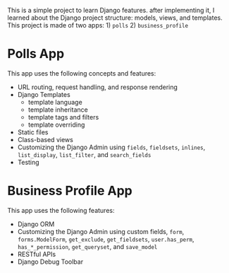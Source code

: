 This is a simple project to learn Django features. after implementing it, I learned about the Django project structure: models, views, and templates. This project is made of two apps: 1) `polls` 2) `business_profile`

# Polls App
This app uses the following concepts and features:
- URL routing, request handling, and response rendering
- Django Templates
  - template language
  - template inheritance
  - template tags and filters
  - template overriding
- Static files
- Class-based views
- Customizing the Django Admin using `fields`, `fieldsets`, `inlines`, `list_display`, `list_filter`, and `search_fields`
- Testing

# Business Profile App
This app uses the following features:
- Django ORM
- Customizing the Django Admin using custom fields, `form`, `forms.ModelForm`, `get_exclude`, `get_fieldsets`, `user.has_perm`, `has_*_permission`, `get_queryset`, and `save_model`
- RESTful APIs
- Django Debug Toolbar
